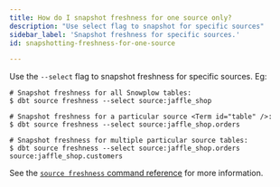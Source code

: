 ```yaml
---
title: How do I snapshot freshness for one source only?
description: "Use select flag to snapshot for specific sources"
sidebar_label: 'Snapshot freshness for specific sources.'
id: snapshotting-freshness-for-one-source

---
```



Use the `--select` flag to snapshot freshness for specific sources. Eg:

```shell
# Snapshot freshness for all Snowplow tables:
$ dbt source freshness --select source:jaffle_shop

# Snapshot freshness for a particular source <Term id="table" />:
$ dbt source freshness --select source:jaffle_shop.orders

# Snapshot freshness for multiple particular source tables:
$ dbt source freshness --select source:jaffle_shop.orders source:jaffle_shop.customers
```

See the [`source freshness` command reference](commands/source) for more information.
